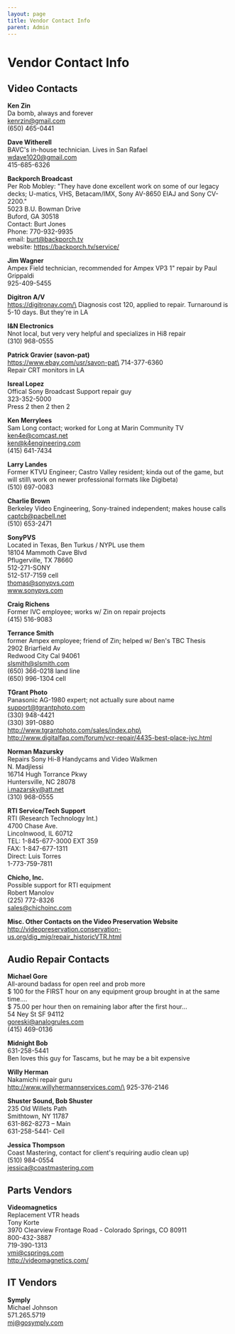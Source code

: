 ```yaml
---
layout: page
title: Vendor Contact Info
parent: Admin
---
```


# Vendor Contact Info

## Video Contacts

**Ken Zin**\
Da bomb, always and forever\
kenrzin@gmail.com\
(650) 465-0441

**Dave Witherell**\
BAVC's in-house technician. Lives in San Rafael\
wdave1020@gmail.com\
415-685-6326

**Backporch Broadcast**\
Per Rob Mobley: "They have done excellent work on some of our legacy decks; U-matics, VHS, Betacam/IMX, Sony AV-8650 EIAJ and Sony CV-2200."\
5023 B.U. Bowman Drive\
Buford, GA  30518\
Contact:  Burt Jones\
Phone: 770-932-9935\
email: burt@backporch.tv\
website:  https://backporch.tv/service/

**Jim Wagner**\
Ampex Field technician, recommended for Ampex VP3 1" repair by Paul Grippaldi\
925-409-5455

**Digitron A/V**\
https://digitronav.com/\
Diagnosis cost 120, applied to repair. Turnaround is 5-10 days. But they're in LA

**I&N Electronics**\
Nnot local, but very very helpful and specializes in Hi8 repair\
(310) 968-0555

**Patrick Gravier (savon-pat)**\
https://www.ebay.com/usr/savon-pat\
714-377-6360\
Repair CRT monitors in LA

**Isreal Lopez**\
Offical Sony Broadcast Support repair guy\
323-352-5000\
Press 2 then 2 then 2

**Ken Merrylees**\
Sam Long contact; worked for Long at Marin Community TV\
ken4e@comcast.net\
ken@k4engineering.com\
(415) 641-7434

**Larry Landes**\
Former KTVU Engineer; Castro Valley resident; kinda out of the game, but will still\ work on newer professional formats like Digibeta)\
(510) 697-0083

**Charlie Brown**\
Berkeley Video Engineering, Sony-trained independent; makes house calls\
captcb@pacbell.net\
(510) 653-2471

**SonyPVS**\
Located in Texas, Ben Turkus / NYPL use them\
18104 Mammoth Cave Blvd\
Pflugerville, TX 78660\
512-271-SONY\
512-517-7159 cell\
thomas@sonypvs.com\
www.sonypvs.com

**Craig Richens**\
Former IVC employee; works w/ Zin on repair projects\
(415) 516-9083

**Terrance Smith**\
former Ampex employee; friend of Zin; helped w/ Ben's TBC Thesis\
2902 Briarfield Av\
Redwood City Cal 94061\
slsmith@slsmith.com\
(650) 366-0218 land line\
(650) 996-1304 cell

**TGrant Photo**\
Panasonic AG-1980 expert; not actually sure about name\
support@tgrantphoto.com\
(330) 948-4421\
(330) 391-0880\
http://www.tgrantphoto.com/sales/index.php\
http://www.digitalfaq.com/forum/vcr-repair/4435-best-place-jvc.html

**Norman Mazursky**\
Repairs Sony Hi-8 Handycams and Video Walkmen\
N. Madjlessi\
16714 Hugh Torrance Pkwy\
Huntersville, NC 28078\
i.mazarsky@att.net\
(310) 968-0555

**RTI Service/Tech Support**\
RTI (Research Technology Int.)\
4700 Chase Ave.\
Lincolnwood, IL 60712\
TEL: 1-845-677-3000 EXT 359\
FAX: 1-847-677-1311\
Direct: Luis Torres\
1-773-759-7811

**Chicho, Inc.**\
Possible support for RTI equipment\
Robert Manolov\
(225) 772-8326\
sales@chichoinc.com

**Misc. Other Contacts on the Video Preservation Website**\
http://videopreservation.conservation-us.org/dig_mig/repair_historicVTR.html

## Audio Repair Contacts

**Michael Gore**\
All-around badass for open reel and prob more\
$ 100 for the FIRST hour on any equipment group brought in at the same time....\
$ 75.00 per hour then on remaining labor after the first hour...\
54 Ney St  SF 94112\
goreski@analogrules.com\
(415) 469-0136

**Midnight Bob**\
631-258-5441\
Ben loves this guy for Tascams, but he may be a bit expensive

**Willy Herman**\
Nakamichi repair guru\
http://www.willyhermannservices.com/\
925-376-2146

**Shuster Sound, Bob Shuster**\
235 Old Willets Path\
Smithtown, NY 11787\
631-862-8273 – Main\
631-258-5441- Cell

**Jessica Thompson**\
Coast Mastering, contact for client's requiring audio clean up)\
(510) 984-0554\
jessica@coastmastering.com

## Parts Vendors

**Videomagnetics**\
Replacement VTR heads\
Tony Korte\
3970 Clearview Frontage Road - Colorado Springs, CO 80911\
800-432-3887\
719-390-1313\
vmi@csprings.com\
http://videomagnetics.com/

## IT Vendors

**Symply**\
Michael Johnson\
571.265.5719\
mj@gosymply.com
